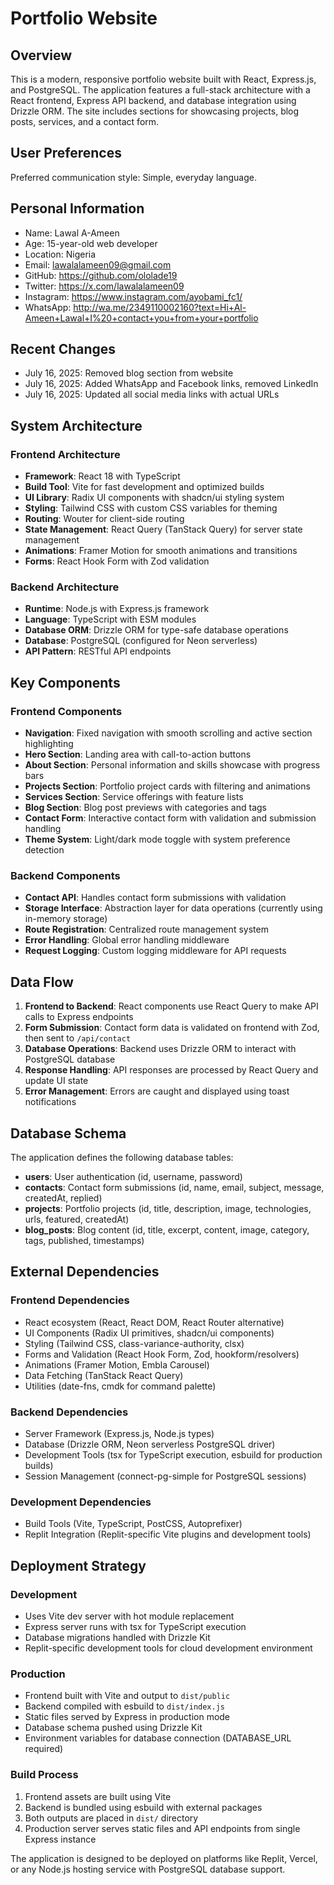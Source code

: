 # Portfolio Website

## Overview

This is a modern, responsive portfolio website built with React, Express.js, and PostgreSQL. The application features a full-stack architecture with a React frontend, Express API backend, and database integration using Drizzle ORM. The site includes sections for showcasing projects, blog posts, services, and a contact form.

## User Preferences

Preferred communication style: Simple, everyday language.

## Personal Information
- Name: Lawal A-Ameen
- Age: 15-year-old web developer
- Location: Nigeria
- Email: lawalalameen09@gmail.com
- GitHub: https://github.com/ololade19
- Twitter: https://x.com/lawalalameen09
- Instagram: https://www.instagram.com/ayobami_fc1/
- WhatsApp: http://wa.me/2349110002160?text=Hi+Al-Ameen+Lawal+I%20+contact+you+from+your+portfolio

## Recent Changes
- July 16, 2025: Removed blog section from website
- July 16, 2025: Added WhatsApp and Facebook links, removed LinkedIn
- July 16, 2025: Updated all social media links with actual URLs

## System Architecture

### Frontend Architecture
- **Framework**: React 18 with TypeScript
- **Build Tool**: Vite for fast development and optimized builds
- **UI Library**: Radix UI components with shadcn/ui styling system
- **Styling**: Tailwind CSS with custom CSS variables for theming
- **Routing**: Wouter for client-side routing
- **State Management**: React Query (TanStack Query) for server state management
- **Animations**: Framer Motion for smooth animations and transitions
- **Forms**: React Hook Form with Zod validation

### Backend Architecture
- **Runtime**: Node.js with Express.js framework
- **Language**: TypeScript with ESM modules
- **Database ORM**: Drizzle ORM for type-safe database operations
- **Database**: PostgreSQL (configured for Neon serverless)
- **API Pattern**: RESTful API endpoints

## Key Components

### Frontend Components
- **Navigation**: Fixed navigation with smooth scrolling and active section highlighting
- **Hero Section**: Landing area with call-to-action buttons
- **About Section**: Personal information and skills showcase with progress bars
- **Projects Section**: Portfolio project cards with filtering and animations
- **Services Section**: Service offerings with feature lists
- **Blog Section**: Blog post previews with categories and tags
- **Contact Form**: Interactive contact form with validation and submission handling
- **Theme System**: Light/dark mode toggle with system preference detection

### Backend Components
- **Contact API**: Handles contact form submissions with validation
- **Storage Interface**: Abstraction layer for data operations (currently using in-memory storage)
- **Route Registration**: Centralized route management system
- **Error Handling**: Global error handling middleware
- **Request Logging**: Custom logging middleware for API requests

## Data Flow

1. **Frontend to Backend**: React components use React Query to make API calls to Express endpoints
2. **Form Submission**: Contact form data is validated on frontend with Zod, then sent to `/api/contact`
3. **Database Operations**: Backend uses Drizzle ORM to interact with PostgreSQL database
4. **Response Handling**: API responses are processed by React Query and update UI state
5. **Error Management**: Errors are caught and displayed using toast notifications

## Database Schema

The application defines the following database tables:
- **users**: User authentication (id, username, password)
- **contacts**: Contact form submissions (id, name, email, subject, message, createdAt, replied)
- **projects**: Portfolio projects (id, title, description, image, technologies, urls, featured, createdAt)
- **blog_posts**: Blog content (id, title, excerpt, content, image, category, tags, published, timestamps)

## External Dependencies

### Frontend Dependencies
- React ecosystem (React, React DOM, React Router alternative)
- UI Components (Radix UI primitives, shadcn/ui components)
- Styling (Tailwind CSS, class-variance-authority, clsx)
- Forms and Validation (React Hook Form, Zod, hookform/resolvers)
- Animations (Framer Motion, Embla Carousel)
- Data Fetching (TanStack React Query)
- Utilities (date-fns, cmdk for command palette)

### Backend Dependencies
- Server Framework (Express.js, Node.js types)
- Database (Drizzle ORM, Neon serverless PostgreSQL driver)
- Development Tools (tsx for TypeScript execution, esbuild for production builds)
- Session Management (connect-pg-simple for PostgreSQL sessions)

### Development Dependencies
- Build Tools (Vite, TypeScript, PostCSS, Autoprefixer)
- Replit Integration (Replit-specific Vite plugins and development tools)

## Deployment Strategy

### Development
- Uses Vite dev server with hot module replacement
- Express server runs with tsx for TypeScript execution
- Database migrations handled with Drizzle Kit
- Replit-specific development tools for cloud development environment

### Production
- Frontend built with Vite and output to `dist/public`
- Backend compiled with esbuild to `dist/index.js`
- Static files served by Express in production mode
- Database schema pushed using Drizzle Kit
- Environment variables for database connection (DATABASE_URL required)

### Build Process
1. Frontend assets are built using Vite
2. Backend is bundled using esbuild with external packages
3. Both outputs are placed in `dist/` directory
4. Production server serves static files and API endpoints from single Express instance

The application is designed to be deployed on platforms like Replit, Vercel, or any Node.js hosting service with PostgreSQL database support.